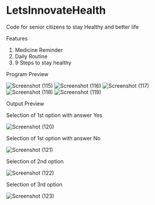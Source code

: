 # LetsInnovateHealth
Code for senior citizens to stay Healthy and better life


Features

1. Medicine Reminder
2. Daily Routine
3. 9 Steps to stay healthy

Program Preview
  


![Screenshot (115)](https://user-images.githubusercontent.com/97798483/212627003-8367665a-1a15-464c-93b0-bd9a583b582d.png)
![Screenshot (116)](https://user-images.githubusercontent.com/97798483/212627015-1928854a-4707-4fb7-b284-55269ecb28a2.png)
![Screenshot (117)](https://user-images.githubusercontent.com/97798483/212627022-87f2aab6-d12a-4e49-81d2-187606710296.png)
![Screenshot (118)](https://user-images.githubusercontent.com/97798483/212627038-6e880bf5-ec34-4626-b821-966bf0567a67.png)
![Screenshot (119)](https://user-images.githubusercontent.com/97798483/212627044-460db6e2-2097-47f2-bf2c-9f41649a047c.png)


Output Preview


  Selection of 1st option with answer Yes
  
![Screenshot (120)](https://user-images.githubusercontent.com/97798483/212627050-1fa81b45-b589-40ce-b496-f2ee83e50277.png)



 Selection of 1st option with answer No
 
![Screenshot (121)](https://user-images.githubusercontent.com/97798483/212627059-c44f9c60-f74a-42a8-80bc-cc83f4d9af95.png)



Selection of 2nd option 

![Screenshot (122)](https://user-images.githubusercontent.com/97798483/212627068-9d90a4ae-ee82-4952-86aa-e06b005e4a10.png)



Selection of 3rd option

![Screenshot (123)](https://user-images.githubusercontent.com/97798483/212627079-2feffa79-6810-4e1d-a4e0-691d9516a54d.png)
